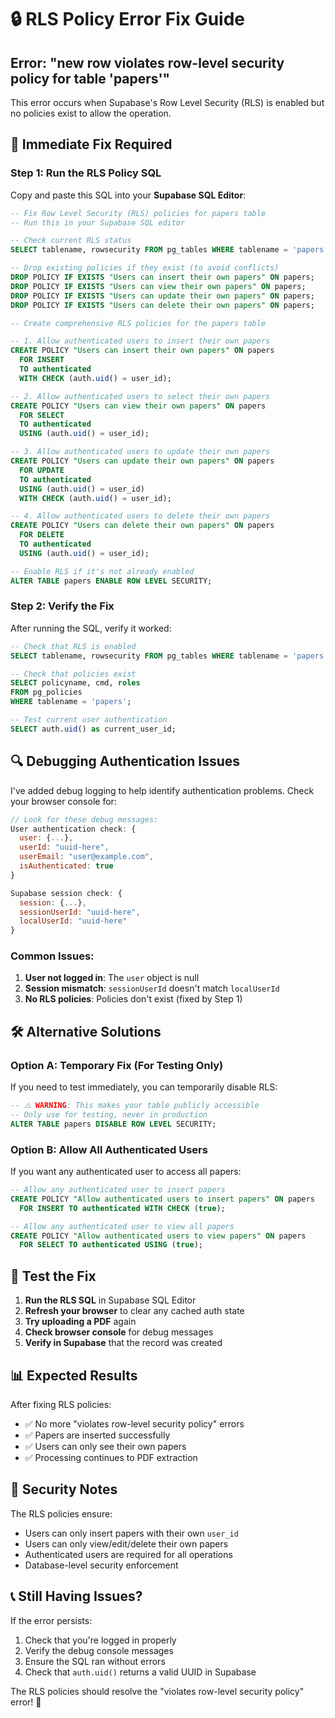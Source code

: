 # 🔒 RLS Policy Error Fix Guide

## Error: "new row violates row-level security policy for table 'papers'"

This error occurs when Supabase's Row Level Security (RLS) is enabled but no policies exist to allow the operation.

## 🚨 Immediate Fix Required

### Step 1: Run the RLS Policy SQL
Copy and paste this SQL into your **Supabase SQL Editor**:

```sql
-- Fix Row Level Security (RLS) policies for papers table
-- Run this in your Supabase SQL editor

-- Check current RLS status
SELECT tablename, rowsecurity FROM pg_tables WHERE tablename = 'papers';

-- Drop existing policies if they exist (to avoid conflicts)
DROP POLICY IF EXISTS "Users can insert their own papers" ON papers;
DROP POLICY IF EXISTS "Users can view their own papers" ON papers;
DROP POLICY IF EXISTS "Users can update their own papers" ON papers;
DROP POLICY IF EXISTS "Users can delete their own papers" ON papers;

-- Create comprehensive RLS policies for the papers table

-- 1. Allow authenticated users to insert their own papers
CREATE POLICY "Users can insert their own papers" ON papers
  FOR INSERT 
  TO authenticated
  WITH CHECK (auth.uid() = user_id);

-- 2. Allow authenticated users to select their own papers
CREATE POLICY "Users can view their own papers" ON papers
  FOR SELECT 
  TO authenticated
  USING (auth.uid() = user_id);

-- 3. Allow authenticated users to update their own papers
CREATE POLICY "Users can update their own papers" ON papers
  FOR UPDATE 
  TO authenticated
  USING (auth.uid() = user_id)
  WITH CHECK (auth.uid() = user_id);

-- 4. Allow authenticated users to delete their own papers
CREATE POLICY "Users can delete their own papers" ON papers
  FOR DELETE 
  TO authenticated
  USING (auth.uid() = user_id);

-- Enable RLS if it's not already enabled
ALTER TABLE papers ENABLE ROW LEVEL SECURITY;
```

### Step 2: Verify the Fix
After running the SQL, verify it worked:

```sql
-- Check that RLS is enabled
SELECT tablename, rowsecurity FROM pg_tables WHERE tablename = 'papers';

-- Check that policies exist
SELECT policyname, cmd, roles 
FROM pg_policies 
WHERE tablename = 'papers';

-- Test current user authentication
SELECT auth.uid() as current_user_id;
```

## 🔍 Debugging Authentication Issues

I've added debug logging to help identify authentication problems. Check your browser console for:

```javascript
// Look for these debug messages:
User authentication check: {
  user: {...},
  userId: "uuid-here",
  userEmail: "user@example.com",
  isAuthenticated: true
}

Supabase session check: {
  session: {...},
  sessionUserId: "uuid-here",
  localUserId: "uuid-here"
}
```

### Common Issues:

1. **User not logged in**: The `user` object is null
2. **Session mismatch**: `sessionUserId` doesn't match `localUserId`
3. **No RLS policies**: Policies don't exist (fixed by Step 1)

## 🛠️ Alternative Solutions

### Option A: Temporary Fix (For Testing Only)
If you need to test immediately, you can temporarily disable RLS:

```sql
-- ⚠️ WARNING: This makes your table publicly accessible
-- Only use for testing, never in production
ALTER TABLE papers DISABLE ROW LEVEL SECURITY;
```

### Option B: Allow All Authenticated Users
If you want any authenticated user to access all papers:

```sql
-- Allow any authenticated user to insert papers
CREATE POLICY "Allow authenticated users to insert papers" ON papers
  FOR INSERT TO authenticated WITH CHECK (true);

-- Allow any authenticated user to view all papers  
CREATE POLICY "Allow authenticated users to view papers" ON papers
  FOR SELECT TO authenticated USING (true);
```

## 🧪 Test the Fix

1. **Run the RLS SQL** in Supabase SQL Editor
2. **Refresh your browser** to clear any cached auth state
3. **Try uploading a PDF** again
4. **Check browser console** for debug messages
5. **Verify in Supabase** that the record was created

## 📊 Expected Results

After fixing RLS policies:
- ✅ No more "violates row-level security policy" errors
- ✅ Papers are inserted successfully
- ✅ Users can only see their own papers
- ✅ Processing continues to PDF extraction

## 🔐 Security Notes

The RLS policies ensure:
- Users can only insert papers with their own `user_id`
- Users can only view/edit/delete their own papers
- Authenticated users are required for all operations
- Database-level security enforcement

## 📞 Still Having Issues?

If the error persists:
1. Check that you're logged in properly
2. Verify the debug console messages
3. Ensure the SQL ran without errors
4. Check that `auth.uid()` returns a valid UUID in Supabase

The RLS policies should resolve the "violates row-level security policy" error! 🎉
